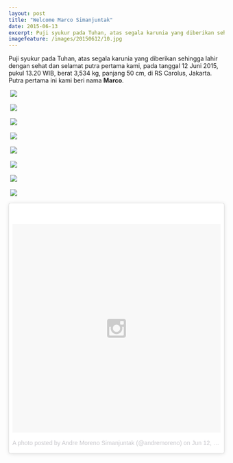 ```yaml
---
layout: post
title: "Welcome Marco Simanjuntak"
date: 2015-06-13
excerpt: Puji syukur pada Tuhan, atas segala karunia yang diberikan sehingga lahir dengan sehat dan selamat putra pertama kami.
imagefeature: /images/20150612/10.jpg
---
```


Puji syukur pada Tuhan, atas segala karunia yang diberikan sehingga lahir dengan sehat dan selamat putra pertama kami, pada tanggal 12 Juni 2015, pukul 13.20 WIB, berat 3,534 kg, panjang 50 cm, di RS Carolus, Jakarta. Putra pertama ini kami beri nama <strong>Marco</strong>.


<a href="{{site.bigimageurl}}/images/20150612/01.jpg" class="swipebox" title=""><img src="{{site.staticurl}}/static/wait.gif" class="resize js_show loading_image" data-href="/images/20150612/01.jpg" alt="" /></a>
<noscript><img src="{{site.staticurl}}/s720/images/20150612/01.jpg" /></noscript>

<a href="{{site.bigimageurl}}/images/20150612/02.jpg" class="swipebox" title=""><img src="{{site.staticurl}}/static/wait.gif" class="resize js_show loading_image" data-href="/images/20150612/02.jpg" alt="" /></a>
<noscript><img src="{{site.staticurl}}/s720/images/20150612/02.jpg" /></noscript>

<a href="{{site.bigimageurl}}/images/20150612/03.jpg" class="swipebox" title=""><img src="{{site.staticurl}}/static/wait.gif" class="resize js_show loading_image" data-href="/images/20150612/03.jpg" alt="" /></a>
<noscript><img src="{{site.staticurl}}/s720/images/20150612/03.jpg" /></noscript>

<a href="{{site.bigimageurl}}/images/20150612/04.jpg" class="swipebox" title=""><img src="{{site.staticurl}}/static/wait.gif" class="resize js_show loading_image" data-href="/images/20150612/04.jpg" alt="" /></a>
<noscript><img src="{{site.staticurl}}/s720/images/20150612/04.jpg" /></noscript>

<a href="{{site.bigimageurl}}/images/20150612/05.jpg" class="swipebox" title=""><img src="{{site.staticurl}}/static/wait.gif" class="resize js_show loading_image" data-href="/images/20150612/05.jpg" alt="" /></a>
<noscript><img src="{{site.staticurl}}/s720/images/20150612/05.jpg" /></noscript>

<a href="{{site.bigimageurl}}/images/20150612/07.jpg" class="swipebox" title=""><img src="{{site.staticurl}}/static/wait.gif" class="resize js_show loading_image" data-href="/images/20150612/07.jpg" alt="" /></a>
<noscript><img src="{{site.staticurl}}/s720/images/20150612/07.jpg" /></noscript>

<a href="{{site.bigimageurl}}/images/20150612/08.jpg" class="swipebox" title=""><img src="{{site.staticurl}}/static/wait.gif" class="resize js_show loading_image" data-href="/images/20150612/08.jpg" alt="" /></a>
<noscript><img src="{{site.staticurl}}/s720/images/20150612/08.jpg" /></noscript>

<a href="{{site.bigimageurl}}/images/20150612/09.jpg" class="swipebox" title=""><img src="{{site.staticurl}}/static/wait.gif" class="resize js_show loading_image" data-href="/images/20150612/09.jpg" alt="" /></a>
<noscript><img src="{{site.staticurl}}/s720/images/20150612/09.jpg" /></noscript>

<blockquote class="instagram-media" data-instgrm-version="4" style=" background:#FFF; border:0; border-radius:3px; box-shadow:0 0 1px 0 rgba(0,0,0,0.5),0 1px 10px 0 rgba(0,0,0,0.15); margin: 1px; max-width:658px; padding:0; width:99.375%; width:-webkit-calc(100% - 2px); width:calc(100% - 2px);"><div style="padding:8px;"> <div style=" background:#F8F8F8; line-height:0; margin-top:40px; padding:50% 0; text-align:center; width:100%;"> <div style=" background:url(data:image/png;base64,iVBORw0KGgoAAAANSUhEUgAAACwAAAAsCAMAAAApWqozAAAAGFBMVEUiIiI9PT0eHh4gIB4hIBkcHBwcHBwcHBydr+JQAAAACHRSTlMABA4YHyQsM5jtaMwAAADfSURBVDjL7ZVBEgMhCAQBAf//42xcNbpAqakcM0ftUmFAAIBE81IqBJdS3lS6zs3bIpB9WED3YYXFPmHRfT8sgyrCP1x8uEUxLMzNWElFOYCV6mHWWwMzdPEKHlhLw7NWJqkHc4uIZphavDzA2JPzUDsBZziNae2S6owH8xPmX8G7zzgKEOPUoYHvGz1TBCxMkd3kwNVbU0gKHkx+iZILf77IofhrY1nYFnB/lQPb79drWOyJVa/DAvg9B/rLB4cC+Nqgdz/TvBbBnr6GBReqn/nRmDgaQEej7WhonozjF+Y2I/fZou/qAAAAAElFTkSuQmCC); display:block; height:44px; margin:0 auto -44px; position:relative; top:-22px; width:44px;"></div></div><p style=" color:#c9c8cd; font-family:Arial,sans-serif; font-size:14px; line-height:17px; margin-bottom:0; margin-top:8px; overflow:hidden; padding:8px 0 7px; text-align:center; text-overflow:ellipsis; white-space:nowrap;"><a href="https://instagram.com/p/308661R2SF/" style=" color:#c9c8cd; font-family:Arial,sans-serif; font-size:14px; font-style:normal; font-weight:normal; line-height:17px; text-decoration:none;" target="_top">A photo posted by Andre Moreno Simanjuntak (@andremoreno)</a> on <time style=" font-family:Arial,sans-serif; font-size:14px; line-height:17px;" datetime="2015-06-12T11:26:32+00:00">Jun 12, 2015 at 4:26am PDT</time></p></div></blockquote>
<script async defer src="//platform.instagram.com/en_US/embeds.js"></script>
